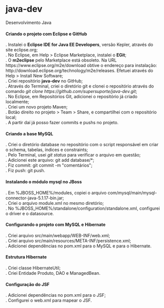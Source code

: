 java-dev
========
Desenvolvimento Java

<h4>Criando o projeto com Eclipse e GitHub</h4>
. Instalei o <b>Eclipse IDE for Java EE Developers</b>, versão Kepler, através do site eclipse.org;<br/>
. No Eclipse, em Help > Eclipse Marketplace, instalei o <b>EGit</b>;<br/>
. O <b>m2eclipse</b> pelo Marketplace está obsoleto. Na URL https://www.eclipse.org/m2e/download obtive o endereço para instalação: http://download.eclipse.org/technology/m2e/releases. Efetuei através do Help > Install New Software;<br/>
. Criei repositório <b>java-dev</b> no GitHub;<br/>
. Através do Terminal, criei o diretório git e clonei o repositório através do comando <i>git clone https://github.com/supersuporte/java-dev.git</i>;<br/>
. No Eclipse, em Repositórios Git, adicionei o repositório já criado localmente;<br/>
. Criei um novo projeto Maven;<br/>
. Botão direito no projeto > Team > Share, e compartilhei com o repositório local;<br/>
. A partir daí já posso fazer commits e pushs no projeto.

<h4>Criando a base MySQL</h4>
. Criei o diretório database no repositório com o script responsável em criar o schema, tabelas, índices e constraints;<br/>
. Pelo Terminal, usei <i>git status</i> para verificar o arquivo em questão;<br/>
. Adicionei este arquivo: git add database/*;<br/>
. Fiz commit: git commit -m "comentários";<br/>
. Fiz push: git push.<br/>

<h4>Instalando o módulo mysql no JBoss</h4>
. Em %JBOSS_HOME%/modules, copiei o arquivo com/mysql/main/mysql-connector-java-5.1.17-bin.jar;<br/>
. Criei o arquivo module.xml no mesmo diretório;<br/>
. No %JBOSS_HOME%/standalone/configuration/standalone.xml, configurei o driver e o datasource.<br/>

<h4>Configurando o projeto com MySQL e Hibernate</h4>
. Criei arquivo src/main/webapp/WEB-INF/web.xml;<br/>
. Criei arquivo src/main/resources/META-INF/persistence.xml;<br/>
. Adicionei dependências no pom.xml para o MySQL e para o Hibernate.<br/>

<h4>Estrutura Hibernate</h4>
. Criei classe HibernateUtil;<br/>
. Criei Entidade Produto, DAO e ManagedBean.<br/>

<h4>Configuração do JSF</h4>
. Adicionei dependências no pom.xml para o JSF;<br/>
. Configurei o web.xml para mapear o JSF.<br/>
